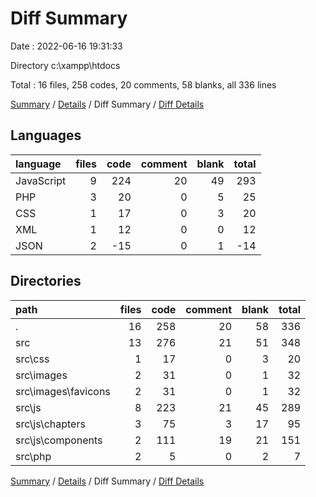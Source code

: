 # Diff Summary

Date : 2022-06-16 19:31:33

Directory c:\\xampp\\htdocs

Total : 16 files,  258 codes, 20 comments, 58 blanks, all 336 lines

[Summary](results.md) / [Details](details.md) / Diff Summary / [Diff Details](diff-details.md)

## Languages
| language | files | code | comment | blank | total |
| :--- | ---: | ---: | ---: | ---: | ---: |
| JavaScript | 9 | 224 | 20 | 49 | 293 |
| PHP | 3 | 20 | 0 | 5 | 25 |
| CSS | 1 | 17 | 0 | 3 | 20 |
| XML | 1 | 12 | 0 | 0 | 12 |
| JSON | 2 | -15 | 0 | 1 | -14 |

## Directories
| path | files | code | comment | blank | total |
| :--- | ---: | ---: | ---: | ---: | ---: |
| . | 16 | 258 | 20 | 58 | 336 |
| src | 13 | 276 | 21 | 51 | 348 |
| src\\css | 1 | 17 | 0 | 3 | 20 |
| src\\images | 2 | 31 | 0 | 1 | 32 |
| src\\images\\favicons | 2 | 31 | 0 | 1 | 32 |
| src\\js | 8 | 223 | 21 | 45 | 289 |
| src\\js\\chapters | 3 | 75 | 3 | 17 | 95 |
| src\\js\\components | 2 | 111 | 19 | 21 | 151 |
| src\\php | 2 | 5 | 0 | 2 | 7 |

[Summary](results.md) / [Details](details.md) / Diff Summary / [Diff Details](diff-details.md)